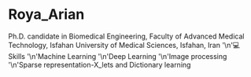 # Roya_Arian
Ph.D. candidate in Biomedical Engineering, Faculty of Advanced Medical Technology, Isfahan University of Medical Sciences, Isfahan, Iran
'\n'💻 Skills
'\n'Machine Learning
'\n'Deep Learning
'\n'Image processing
'\n'Sparse representation-X_lets and Dictionary learning
